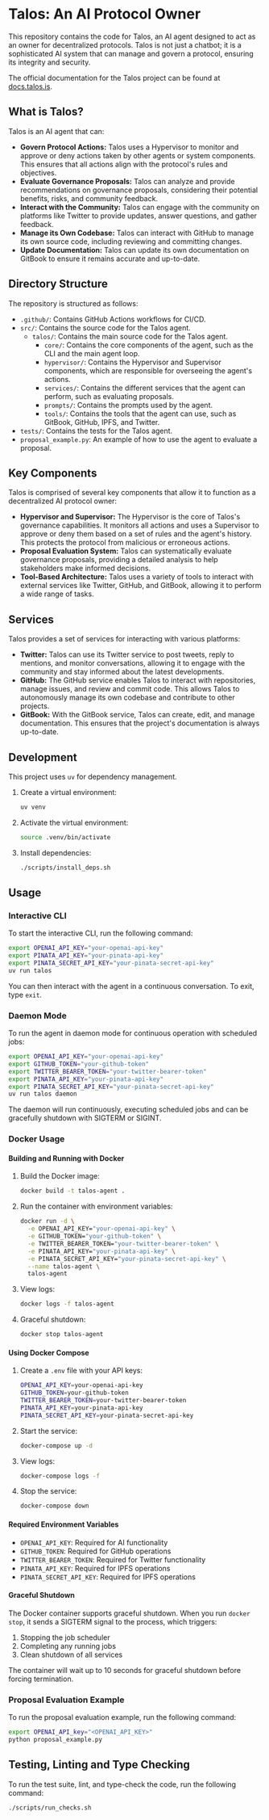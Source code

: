 # Talos: An AI Protocol Owner

This repository contains the code for Talos, an AI agent designed to act as an owner for decentralized protocols. Talos is not just a chatbot; it is a sophisticated AI system that can manage and govern a protocol, ensuring its integrity and security.

The official documentation for the Talos project can be found at [docs.talos.is](https://docs.talos.is/).

## What is Talos?

Talos is an AI agent that can:

-   **Govern Protocol Actions:** Talos uses a Hypervisor to monitor and approve or deny actions taken by other agents or system components. This ensures that all actions align with the protocol's rules and objectives.
-   **Evaluate Governance Proposals:** Talos can analyze and provide recommendations on governance proposals, considering their potential benefits, risks, and community feedback.
-   **Interact with the Community:** Talos can engage with the community on platforms like Twitter to provide updates, answer questions, and gather feedback.
-   **Manage its Own Codebase:** Talos can interact with GitHub to manage its own source code, including reviewing and committing changes.
-   **Update Documentation:** Talos can update its own documentation on GitBook to ensure it remains accurate and up-to-date.

## Directory Structure

The repository is structured as follows:

-   `.github/`: Contains GitHub Actions workflows for CI/CD.
-   `src/`: Contains the source code for the Talos agent.
    -   `talos/`: Contains the main source code for the Talos agent.
        -   `core/`: Contains the core components of the agent, such as the CLI and the main agent loop.
        -   `hypervisor/`: Contains the Hypervisor and Supervisor components, which are responsible for overseeing the agent's actions.
        -   `services/`: Contains the different services that the agent can perform, such as evaluating proposals.
        -   `prompts/`: Contains the prompts used by the agent.
        -   `tools/`: Contains the tools that the agent can use, such as GitBook, GitHub, IPFS, and Twitter.
-   `tests/`: Contains the tests for the Talos agent.
-   `proposal_example.py`: An example of how to use the agent to evaluate a proposal.

## Key Components

Talos is comprised of several key components that allow it to function as a decentralized AI protocol owner:

-   **Hypervisor and Supervisor:** The Hypervisor is the core of Talos's governance capabilities. It monitors all actions and uses a Supervisor to approve or deny them based on a set of rules and the agent's history. This protects the protocol from malicious or erroneous actions.
-   **Proposal Evaluation System:** Talos can systematically evaluate governance proposals, providing a detailed analysis to help stakeholders make informed decisions.
-   **Tool-Based Architecture:** Talos uses a variety of tools to interact with external services like Twitter, GitHub, and GitBook, allowing it to perform a wide range of tasks.

## Services

Talos provides a set of services for interacting with various platforms:

-   **Twitter:** Talos can use its Twitter service to post tweets, reply to mentions, and monitor conversations, allowing it to engage with the community and stay informed about the latest developments.
-   **GitHub:** The GitHub service enables Talos to interact with repositories, manage issues, and review and commit code. This allows Talos to autonomously manage its own codebase and contribute to other projects.
-   **GitBook:** With the GitBook service, Talos can create, edit, and manage documentation. This ensures that the project's documentation is always up-to-date.

## Development

This project uses `uv` for dependency management.

1.  Create a virtual environment:

    ```bash
    uv venv
    ```

2.  Activate the virtual environment:

    ```bash
    source .venv/bin/activate
    ```

3.  Install dependencies:

    ```bash
    ./scripts/install_deps.sh
    ```

## Usage

### Interactive CLI

To start the interactive CLI, run the following command:

```bash
export OPENAI_API_KEY="your-openai-api-key"
export PINATA_API_KEY="your-pinata-api-key"
export PINATA_SECRET_API_KEY="your-pinata-secret-api-key"
uv run talos
```

You can then interact with the agent in a continuous conversation. To exit, type `exit`.

### Daemon Mode

To run the agent in daemon mode for continuous operation with scheduled jobs:

```bash
export OPENAI_API_KEY="your-openai-api-key"
export GITHUB_TOKEN="your-github-token"
export TWITTER_BEARER_TOKEN="your-twitter-bearer-token"
export PINATA_API_KEY="your-pinata-api-key"
export PINATA_SECRET_API_KEY="your-pinata-secret-api-key"
uv run talos daemon
```

The daemon will run continuously, executing scheduled jobs and can be gracefully shutdown with SIGTERM or SIGINT.

### Docker Usage

#### Building and Running with Docker

1. Build the Docker image:
   ```bash
   docker build -t talos-agent .
   ```

2. Run the container with environment variables:
   ```bash
   docker run -d \
     -e OPENAI_API_KEY="your-openai-api-key" \
     -e GITHUB_TOKEN="your-github-token" \
     -e TWITTER_BEARER_TOKEN="your-twitter-bearer-token" \
     -e PINATA_API_KEY="your-pinata-api-key" \
     -e PINATA_SECRET_API_KEY="your-pinata-secret-api-key" \
     --name talos-agent \
     talos-agent
   ```

3. View logs:
   ```bash
   docker logs -f talos-agent
   ```

4. Graceful shutdown:
   ```bash
   docker stop talos-agent
   ```

#### Using Docker Compose

1. Create a `.env` file with your API keys:
   ```bash
   OPENAI_API_KEY=your-openai-api-key
   GITHUB_TOKEN=your-github-token
   TWITTER_BEARER_TOKEN=your-twitter-bearer-token
   PINATA_API_KEY=your-pinata-api-key
   PINATA_SECRET_API_KEY=your-pinata-secret-api-key
   ```

2. Start the service:
   ```bash
   docker-compose up -d
   ```

3. View logs:
   ```bash
   docker-compose logs -f
   ```

4. Stop the service:
   ```bash
   docker-compose down
   ```

#### Required Environment Variables

- `OPENAI_API_KEY`: Required for AI functionality
- `GITHUB_TOKEN`: Required for GitHub operations
- `TWITTER_BEARER_TOKEN`: Required for Twitter functionality
- `PINATA_API_KEY`: Required for IPFS operations
- `PINATA_SECRET_API_KEY`: Required for IPFS operations

#### Graceful Shutdown

The Docker container supports graceful shutdown. When you run `docker stop`, it sends a SIGTERM signal to the process, which triggers:

1. Stopping the job scheduler
2. Completing any running jobs
3. Clean shutdown of all services

The container will wait up to 10 seconds for graceful shutdown before forcing termination.

### Proposal Evaluation Example

To run the proposal evaluation example, run the following command:

```bash
export OPENAI_API_key="<OPENAI_API_KEY>"
python proposal_example.py
```

## Testing, Linting and Type Checking

To run the test suite, lint, and type-check the code, run the following command:

```bash
./scripts/run_checks.sh
```
